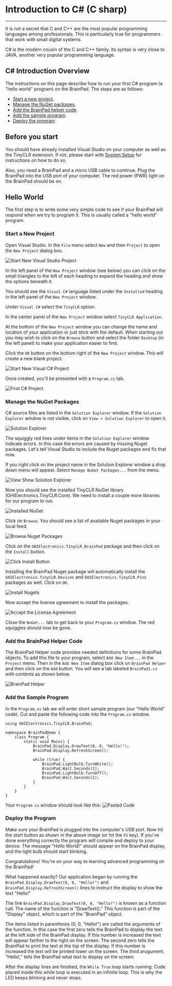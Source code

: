 # Introduction to C# (C sharp)
---
It is not a secret that C and C++ are the most popular programming languages among professionals. This is particularly true for programmers that work with small digital systems.

C# is the modern cousin of the C and C++ family. Its syntax is very close to JAVA, another very popular programming language.

## C# Introduction Overview
The instructions on this page describe how to run your first C# program (a "hello world" program) on the BrainPad. The steps are as follows:

  * [Start a new project](#start-a-new-project).
  * [Manage the NuGet packages](#manage-the-nuget-packages).
  * [Add the BrainPad helper code](#add-the-brainpad-helper-code).
  * [Add the sample program](#add-the-sample-program).
  * [Deploy the program](#deploy-the-program)

## Before you start
You should have already installed Visual Studio on your computer as well as the TinyCLR extension. If not, please start with [System Setup](../system-setup.md) for instructions on how to do so.

Also, you need a BrainPad and a micro USB cable to continue. Plug the BrainPad into the USB port of your computer. The red power (PWR) light on the BrainPad should be on.

## Hello World
The first step is to write some very simple code to see if your BrainPad will respond when we try to program it. This is usually called a "hello world" program.

### Start a New Project

Open Visual Studio.  In the `File` menu select `New` and then `Project` to open the `New Project` dialog box.

![Start New Visual Studio Project](../vb/images/introduction/start-new-project.png)

In the left panel of the `New Project` window (see below) you can click on the small triangles to the left of each heading to expand the heading and show the options beneath it.

You should see the `Visual C#` language listed under the `Installed` heading in the left panel of the `New Project` window.

Under `Visual C#` select the `TinyCLR` option.

In the center panel of the `New Project` window select `TinyCLR Application`.

At the bottom of the `New Project` window you can change the name and location of your application or just stick with the default. When starting out you may wish to click on the `Browse` button and select the folder `Desktop` (in the left panel) to make your application easier to find.

Click the `OK` button on the bottom right of the `New Project` window.  This will create a new blank project.

![Start New Visual C# Project](images/introduction/new-project-window.png)

Once created, you'll be presented with a `Program.cs` tab.

![First C# Project](images/introduction/first-project.png)

### Manage the NuGet Packages
C# source files are listed in the `Solution Explorer` window. If the `Solution Explorer` window is not visible, click on `View > Solution Explorer` to open it.

![Solution Explorer](images/introduction/solution-explorer.png)

The squiggly red lines under items in the `Solution Explorer` window indicate errors. In this case the errors are caused by missing Nuget packages. Let's tell Visual Studio to include the Nuget packages and fix that now.

If you right click on the project name in the Solution Explorer window a drop down menu will appear. Select `Manage NuGet Packages...` from the menu.

![View Show Solution Explorer](images/introduction/manage-nuget-packages-menu.png) 

Now you should see the installed TinyCLR NuGet library (GHIElectronics.TinyCLR.Core). We need to install a couple more libraries for our program to run.

![Installed NuGet](images/introduction/click-on-browse.png)

Click on `Browse`. You should see a list of available Nuget packages in your local feed.

![Browse Nuget Packages](../vb/images/introduction/browse-nuget-packages.jpg)

Click on the `GHIElectronics.TinyCLR.BrainPad` package and then click on the `Install` button.

![Click Install Button](../vb/images/introduction/click-install-button.png)

Installing the BrainPad Nuget package will automatically install the `GHIElectronics.TinyCLR.Devices` and `GHIElectronics.TinyCLR.Pins` packages as well. Click on `OK`.

![Install Nugets](../vb/images/introduction/install-nugets.png)

Now accept the license agreement to install the packages.

![Accept the License Agreement](../vb/images/introduction/accept-license.png)

Close the `NuGet...` tab to get back to your `Program.cs` window. The red squiggles should now be gone.

### Add the BrainPad Helper Code

The BrainPad Helper code provides needed definitions for some BrainPad objects. To add this file to your program, select `Add New Item...` in the `Project` menu. Then in the `Add New Item` dialog box click on `BrainPad Helper` and then click on the `Add` button. You will see a tab labeled `BrainPad1.cs` with contents as shown below.

![BrainPad Helper](images/introduction/brainpad-helper.jpg)

### Add the Sample Program

In the `Program.cs` tab we will enter short sample program (our "Hello World" code). Cut and paste the following code into the `Program.cs` window.
```
using GHIElectronics.TinyCLR.BrainPad;

namespace BrainPadDemo {
    class Program {
        static void Main() {
            BrainPad.Display.DrawText(0, 0, "Hello!");
            BrainPad.Display.RefreshScreen();

            while (true) {
                BrainPad.LightBulb.TurnWhite();
                BrainPad.Wait.Seconds(1);
                BrainPad.LightBulb.TurnOff();
                BrainPad.Wait.Seconds(1);
            }
        }
    }
}
```

Your `Program.cs` window should look like this:
![Pasted Code](images/introduction/pasted-code.png)

### Deploy the Program
Make sure your BrainPad is plugged into the computer's USB port. Now hit the start button as shown in the above image (or hit the `F5` key). If you've done everything correctly the program will compile and deploy to your device. The message "Hello World!" should appear on the BrainPad display, and the light bulb should start blinking.

Congratulations! You're on your way to learning advanced programming on the BrainPad!

What happened exactly? Our application began by running the `BrainPad.Display.DrawText(0, 0, "Hello!")` and `BrainPad.Display.RefreshScreen()` lines to instruct the display to show the text "Hello!"

The line `BrainPad.Display.DrawText(0, 0, "Hello!")` is known as a function call. The name of the function is "DrawText()." This function is part of the "Display" object, which is part of the "BrainPad" object.

The items listed in parenthesis (0, 0, "Hello!") are called the arguments of the function. In this case the first zero tells the BrainPad to display the text at the left side of the BrainPad display. If this number is increased the text will appear farther to the right on the screen. The second zero tells the BrainPad to print the text at the top of the display. If this number is increased the text will be printed lower on the screen. The third arugument, "Hello!," tells the BrainPad what text to display on the screen.

After the display lines are finished, the `While True` loop starts running. Code placed inside this while loop is executed in an infinite loop. This is why the LED keeps blinking and never stops.